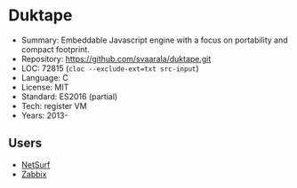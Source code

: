 # Duktape

* Summary:    Embeddable Javascript engine with a focus on portability and compact footprint.
* Repository: https://github.com/svaarala/duktape.git
* LOC:        72815 (`cloc --exclude-ext=txt src-input`)
* Language:   C
* License:    MIT
* Standard:   ES2016 (partial)
* Tech:       register VM
* Years:      2013-

## Users

* [NetSurf](https://github.com/netsurf-browser/netsurf/tree/master/content/handlers/javascript)
* [Zabbix](https://github.com/zabbix/zabbix/tree/master/src/libs/zbxembed/)

